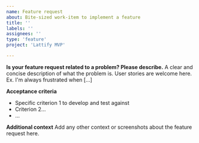 ```yaml
---
name: Feature request
about: Bite-sized work-item to implement a feature
title: ''
labels: ''
assignees: ''
type: 'feature'
project: 'Lattify MVP'

---
```


**Is your feature request related to a problem? Please describe.**
A clear and concise description of what the problem is.
User stories are welcome here.
Ex. I'm always frustrated when [...]

**Acceptance criteria**

- Specific criterion 1 to develop and test against
- Criterion 2…
- …

**Additional context**
Add any other context or screenshots about the feature request here.
